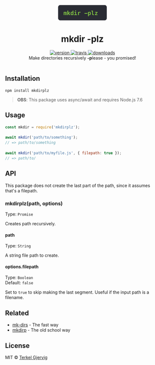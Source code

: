 <div align="center">
  <img src="https://github.com/terkelg/mkdirplz/raw/master/mkdirplz.gif" alt="mkdirplz" width="35%" height="auto" />
</div>

<h1 align="center">mkdir -plz</h1>

<div align="center">
  <a href="https://npmjs.org/package/mkdirplz">
    <img src="https://img.shields.io/npm/v/mkdirplz.svg" alt="version" />
  </a>
  <a href="https://travis-ci.org/terkelg/mkdirplz">
    <img src="https://img.shields.io/travis/terkelg/mkdirplz.svg" alt="travis" />
  </a>
  <a href="https://npmjs.org/package/mkdirplz">
    <img src="https://img.shields.io/npm/dm/mkdirplz.svg" alt="downloads" />
  </a>
</div>

<div align="center">Make directories recursively <b>-p</b>lease - you promised!</div>

<br />


## Installation

```
npm install mkdirplz
```

> **OBS**: This package uses async/await and requires Node.js 7.6

## Usage

```js
const mkdir = require('mkdirplz');

await mkdir('path/to/something');
// => path/to/something

await mkdir('path/to/myfile.js', { filepath: true });
// => path/to/
```

## API

This package does not create the last part of the path, since it assumes that's a filepath.

### mkdirplz(path, options)

Type: `Promise`

Creates path recursively.

#### path

Type: `String`

A string file path to create.

#### options.filepath

Type: `Boolean`<br/>
Default: `false`

Set to `true` to skip making the last segment.
Useful if the input path is a filename.



## Related
 - [mk-dirs](https://github.com/lukeed/mk-dirs) - The fast way
 - [mkdirp](https://github.com/substack/node-mkdirp) - The old school way


## License

MIT © [Terkel Gjervig](https://terkel.com)
